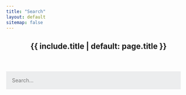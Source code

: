 ```yaml
---
title: "Search"
layout: default
sitemap: false
---
```


<style>
	#search-container {
	    max-width: 100%;
	}

	input[type=text] {
	    outline: none;
	    padding: 1rem;
		background: rgb(236, 237, 238);
		width: calc(100% - 2em);
		-webkit-appearance: none;
		font-family: inherit;
		font-size: 100%;
		border: none;
	}
</style>


<article>

<header><h1>{{ include.title | default: page.title }}</h1></header>

<!-- Html Elements for Search -->
<div id="search-container">
<input type="text" id="search-input" placeholder="Search...">
<ul id="results-container" class="archive"></ul>
</div>

<!-- Script pointing to search-script.js -->
<script src="/search.js" type="text/javascript"></script>
<!-- or without installing anything -->
<!-- <script src="https://unpkg.com/simple-jekyll-search/dest/simple-jekyll-search.min.js"></script> -->

<!-- Configuration -->
<script type="text/javascript">
SimpleJekyllSearch({
  searchInput: document.getElementById('search-input'),
  resultsContainer: document.getElementById('results-container'),
  json: '/search.json',
  searchResultTemplate: '<li><time datetime={datetime}>{date}</time><a href="{url}">{title}</a></li>',
  noResultsText: 'No results found',
  limit: 29,
  fuzzy: false,
  exclude: ['Welcome']
})
</script>

</article>
